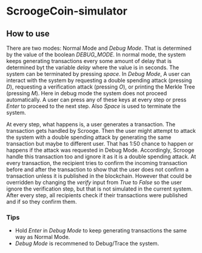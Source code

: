 # ScroogeCoin-simulator

## How to use

There are two modes: Normal Mode and _Debug Mode_. That is determined by the value of the boolean _DEBUG_MODE_. In normal mode, the system keeps generating transactions every some amount of delay that is determined byt the variable _delay_ where the value is in seconds. The system can be terminated by pressing _space_. In _Debug Mode_, A user can interact with the system by requesting a double spending attack (pressing _D_), requesting a verification attack (pressing _O_), or printing the Merkle Tree (pressing _M_). Here in debug mode the system does not proceed automatically. A user can press any of these keys at every step or press _Enter_ to proceed to the next step. Also _Space_ is used to terminate the system.

At every step, what happens is, a user generates a transaction. The transaction gets handled by Scrooge. Then the user might attempt to attack the system with a double spending attack by generating the same transaction but maybe to different user. That has 1:50 chance to happen or happens if the attack was requested in Debug Mode. Accordingly, Scrooge handle this transaction too and ignore it as it is a double spending attack. At every transaction, the recipient tries to confirm the incoming transaction before and after the transaction to show that the user does not confirm a transaction unless it is published in the blockchain. However that could be overridden by changing the _verify_ input from _True_ to _False_ so the user ignore the verification step, but that is not simulated in the current system.
After every step, all recipients check if their transactions were published and if so they confirm them.


### Tips
- Hold _Enter_ in _Debug Mode_ to keep generating transactions the same way as Normal Mode.
- _Debug Mode_ is recommened to Debug/Trace the system.
